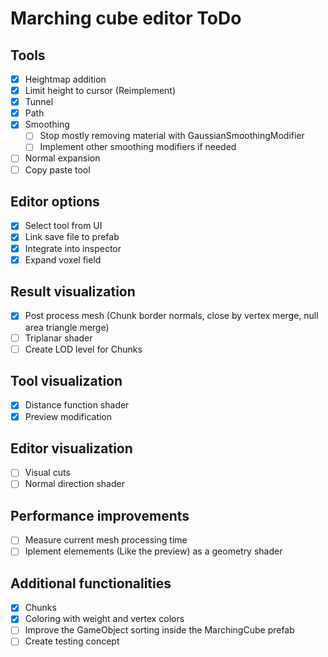 # Marching cube editor ToDo

## Tools
- [x] Heightmap addition
- [x] Limit height to cursor (Reimplement)
- [x] Tunnel
- [x] Path
- [x] Smoothing
  - [ ] Stop mostly removing material with GaussianSmoothingModifier
  - [ ] Implement other smoothing modifiers if needed
- [ ] Normal expansion
- [ ] Copy paste tool

## Editor options
- [x] Select tool from UI
- [x] Link save file to prefab
- [x] Integrate into inspector
- [x] Expand voxel field

## Result visualization
- [x] Post process mesh (Chunk border normals, close by vertex merge, null area triangle merge)
- [ ] Triplanar shader
- [ ] Create LOD level for Chunks

## Tool visualization
- [x] Distance function shader
- [x] Preview modification

## Editor visualization
- [ ] Visual cuts
- [ ] Normal direction shader

## Performance improvements
- [ ] Measure current mesh processing time
- [ ] Iplement elemements (Like the preview) as a geometry shader

## Additional functionalities
- [x] Chunks
- [x] Coloring with weight and vertex colors
- [ ] Improve the GameObject sorting inside the MarchingCube prefab
- [ ] Create testing concept
